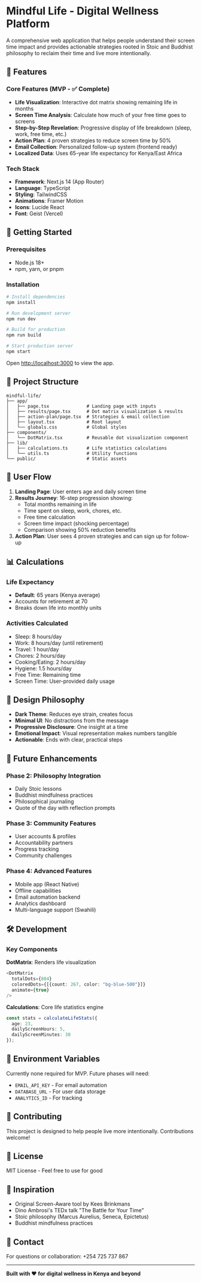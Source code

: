 # Mindful Life - Digital Wellness Platform

A comprehensive web application that helps people understand their screen time impact and provides actionable strategies rooted in Stoic and Buddhist philosophy to reclaim their time and live more intentionally.

## 🌟 Features

### Core Features (MVP - ✅ Complete)
- **Life Visualization**: Interactive dot matrix showing remaining life in months
- **Screen Time Analysis**: Calculate how much of your free time goes to screens
- **Step-by-Step Revelation**: Progressive display of life breakdown (sleep, work, free time, etc.)
- **Action Plan**: 4 proven strategies to reduce screen time by 50%
- **Email Collection**: Personalized follow-up system (frontend ready)
- **Localized Data**: Uses 65-year life expectancy for Kenya/East Africa

### Tech Stack
- **Framework**: Next.js 14 (App Router)
- **Language**: TypeScript
- **Styling**: TailwindCSS
- **Animations**: Framer Motion
- **Icons**: Lucide React
- **Font**: Geist (Vercel)

## 🚀 Getting Started

### Prerequisites
- Node.js 18+ 
- npm, yarn, or pnpm

### Installation

```bash
# Install dependencies
npm install

# Run development server
npm run dev

# Build for production
npm run build

# Start production server
npm start
```

Open [http://localhost:3000](http://localhost:3000) to view the app.

## 📁 Project Structure

```
mindful-life/
├── app/
│   ├── page.tsx              # Landing page with inputs
│   ├── results/page.tsx      # Dot matrix visualization & results
│   ├── action-plan/page.tsx  # Strategies & email collection
│   ├── layout.tsx            # Root layout
│   └── globals.css           # Global styles
├── components/
│   └── DotMatrix.tsx         # Reusable dot visualization component
├── lib/
│   ├── calculations.ts       # Life statistics calculations
│   └── utils.ts              # Utility functions
└── public/                   # Static assets
```

## 🎯 User Flow

1. **Landing Page**: User enters age and daily screen time
2. **Results Journey**: 16-step progression showing:
   - Total months remaining in life
   - Time spent on sleep, work, chores, etc.
   - Free time calculation
   - Screen time impact (shocking percentage)
   - Comparison showing 50% reduction benefits
3. **Action Plan**: User sees 4 proven strategies and can sign up for follow-up

## 📊 Calculations

### Life Expectancy
- **Default**: 65 years (Kenya average)
- Accounts for retirement at 70
- Breaks down life into monthly units

### Activities Calculated
- Sleep: 8 hours/day
- Work: 8 hours/day (until retirement)
- Travel: 1 hour/day
- Chores: 2 hours/day
- Cooking/Eating: 2 hours/day
- Hygiene: 1.5 hours/day
- Free Time: Remaining time
- Screen Time: User-provided daily usage

## 🎨 Design Philosophy

- **Dark Theme**: Reduces eye strain, creates focus
- **Minimal UI**: No distractions from the message
- **Progressive Disclosure**: One insight at a time
- **Emotional Impact**: Visual representation makes numbers tangible
- **Actionable**: Ends with clear, practical steps

## 🔮 Future Enhancements

### Phase 2: Philosophy Integration
- Daily Stoic lessons
- Buddhist mindfulness practices
- Philosophical journaling
- Quote of the day with reflection prompts

### Phase 3: Community Features
- User accounts & profiles
- Accountability partners
- Progress tracking
- Community challenges

### Phase 4: Advanced Features
- Mobile app (React Native)
- Offline capabilities
- Email automation backend
- Analytics dashboard
- Multi-language support (Swahili)

## 🛠️ Development

### Key Components

**DotMatrix**: Renders life visualization
```typescript
<DotMatrix 
  totalDots={804} 
  coloredDots={[{count: 267, color: "bg-blue-500"}]}
  animate={true}
/>
```

**Calculations**: Core life statistics engine
```typescript
const stats = calculateLifeStats({
  age: 23,
  dailyScreenHours: 5,
  dailyScreenMinutes: 30
});
```

## 📝 Environment Variables

Currently none required for MVP. Future phases will need:
- `EMAIL_API_KEY` - For email automation
- `DATABASE_URL` - For user data storage
- `ANALYTICS_ID` - For tracking

## 🤝 Contributing

This project is designed to help people live more intentionally. Contributions welcome!

## 📄 License

MIT License - Feel free to use for good

## 🙏 Inspiration

- Original Screen-Aware tool by Kees Brinkmans
- Dino Ambrosi's TEDx talk "The Battle for Your Time"
- Stoic philosophy (Marcus Aurelius, Seneca, Epictetus)
- Buddhist mindfulness practices

## 📧 Contact

For questions or collaboration: +254 725 737 867

---

**Built with ❤️ for digital wellness in Kenya and beyond**
